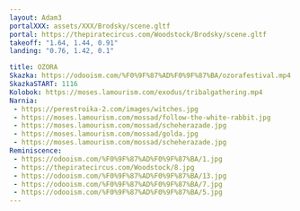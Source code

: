```yaml
---
layout: Adam3
portalXXX: assets/XXX/Brodsky/scene.gltf
portal: https://thepiratecircus.com/Woodstock/Brodsky/scene.gltf
takeoff: "1.64, 1.44, 0.91"
landing: "0.76, 1.42, 0.1"

title: OZORA
Skazka: https://odooism.com/%F0%9F%87%AD%F0%9F%87%BA/ozorafestival.mp4
SkazkaSTART: 1116
Kolobok: https://moses.lamourism.com/exodus/tribalgathering.mp4
Narnia:
 - https://perestroika-2.com/images/witches.jpg
 - https://moses.lamourism.com/mossad/follow-the-white-rabbit.jpg
 - https://moses.lamourism.com/mossad/scheherazade.jpg
 - https://moses.lamourism.com/mossad/golda.jpg
 - https://moses.lamourism.com/mossad/scheherazade.jpg
Reminiscence:
 - https://odooism.com/%F0%9F%87%AD%F0%9F%87%BA/1.jpg
 - https://thepiratecircus.com/Woodstock/8.jpg
 - https://odooism.com/%F0%9F%87%AD%F0%9F%87%BA/13.jpg
 - https://odooism.com/%F0%9F%87%AD%F0%9F%87%BA/7.jpg
 - https://odooism.com/%F0%9F%87%AD%F0%9F%87%BA/5.jpg
---
```

